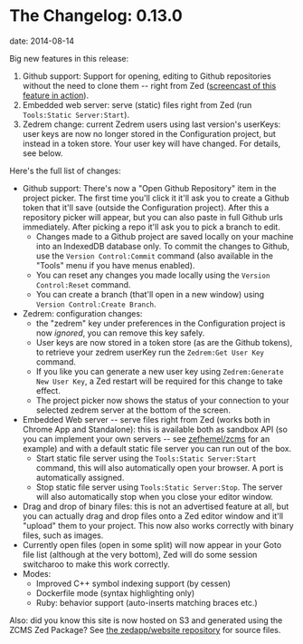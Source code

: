 The Changelog: 0.13.0
=====================
date: 2014-08-14

Big new features in this release:

1. Github support: Support for opening, editing to Github repositories without the need to clone them -- right from Zed ([screencast of this feature in action](http://screencast.com/t/Hezpqnqt1n)).
2. Embedded web server: serve (static) files right from Zed (run `Tools:Static Server:Start`).
3. Zedrem change: current Zedrem users using last version's userKeys: user keys are now no longer stored in the Configuration project, but instead in a token store. Your user key will have changed. For details, see below.

Here's the full list of changes:

* Github support: There's now a "Open Github Repository" item in the project picker. The first time you'll click it it'll ask you to create a Github token that it'll save (outside the Configuration project). After this a repository picker will appear, but you can also paste in full Github urls immediately. After picking a repo it'll ask you to pick a branch to edit.
    * Changes made to a Github project are saved locally on your machine into an IndexedDB database only. To commit the changes to Github, use the `Version Control:Commit` command (also available in the "Tools" menu if you have menus enabled).
    * You can reset any changes you made locally using the `Version Control:Reset` command.
    * You can create a branch (that'll open in a new window) using `Version Control:Create Branch`.
* Zedrem: configuration changes:
    * the "zedrem" key under preferences in the Configuration project is now _ignored_, you can remove this key safely.
    * User keys are now stored in a token store (as are the Github tokens), to retrieve your zedrem userKey run the `Zedrem:Get User Key` command.
    * If you like you can generate a new user key using `Zedrem:Generate New User Key`, a Zed restart will be required for this change to take effect.
    * The project picker now shows the status of your connection to your selected zedrem server at the bottom of the screen.
* Embedded Web server -- serve files right from Zed (works both in Chrome App and Standalone): this is available both as sandbox API (so you can implement your own servers -- see [zefhemel/zcms](https://github.com/zefhemel/zcms) for an example) and with a default static file server you can run out of the box.
    * Start static file server using the `Tools:Static Server:Start` command, this will also automatically open your browser. A port is automatically assigned.
    * Stop static file server using `Tools:Static Server:Stop`. The server will also automatically stop when you close your editor window.
* Drag and drop of binary files: this is not an advertised feature at all, but you can actually drag and drop files onto a Zed editor window and it'll "upload" them to your project. This now also works correctly with binary files, such as images.
* Currently open files (open in some split) will now appear in your Goto file list (although at the very bottom), Zed will do some session switcharoo to make this work correctly.
* Modes:
    * Improved C++ symbol indexing support (by cessen)
    * Dockerfile mode (syntax highlighting only)
    * Ruby: behavior support (auto-inserts matching braces etc.)

Also: did you know this site is now hosted on S3 and generated using the ZCMS Zed Package? See [the zedapp/website repository](https://github.com/zedapp/website) for source files.
